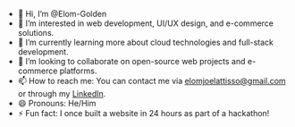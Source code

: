 - 👋 Hi, I’m @Elom-Golden
- 👀 I’m interested in web development, UI/UX design, and e-commerce solutions.
- 🌱 I’m currently learning more about cloud technologies and full-stack development.
- 💞️ I’m looking to collaborate on open-source web projects and e-commerce platforms.
- 📫 How to reach me: You can contact me via [elomjoelattisso@gmail.com](mailto:elomjoelattisso@gmail.com) or through my [LinkedIn](https://www.linkedin.com/in/elom-jo%C3%ABl-attisso-3a8965311?utm_source=share&utm_campaign=share_via&utm_content=profile&utm_medium=ios_app).
- 😄 Pronouns: He/Him
- ⚡ Fun fact: I once built a website in 24 hours as part of a hackathon!
